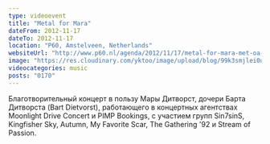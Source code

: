```yaml
---
type: videoevent
title: "Metal for Mara"
dateFrom: 2012-11-17
dateTo: 2012-11-17
location: "P60, Amstelveen, Netherlands"
websiteUrl: "http://www.p60.nl/agenda/2012/11/17/metal-for-mara-met-oa-stream-of-passion-sin7sins-kingfisher-sky-autumn-my-favorite-scar-stream-of-passion-suprise-act-518.html"
image: "https://res.cloudinary.com/yktoo/image/upload/blog/99k3smjlei0u1095.jpg"
videocategories: music
posts: "0170"
---
```


Благотворительный концерт в пользу Мары Дитворст, дочери Барта Дитворста (Bart Dietvorst), работающего в концертных агентствах Moonlight Drive Concert и PIMP Bookings, с участием групп Sin7sinS, Kingfisher Sky, Autumn, My Favorite Scar, The Gathering '92 и Stream of Passion.
